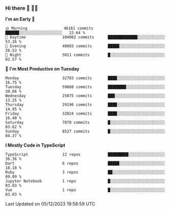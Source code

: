 ### Hi there 👋 🧑‍💻



<!--START_SECTION:waka-->
**I'm an Early 🐤** 

```text
🌞 Morning                46161 commits       ██████░░░░░░░░░░░░░░░░░░░   23.64 % 
🌆 Daytime                104002 commits      █████████████░░░░░░░░░░░░   53.26 % 
🌃 Evening                40083 commits       █████░░░░░░░░░░░░░░░░░░░░   20.53 % 
🌙 Night                  5011 commits        █░░░░░░░░░░░░░░░░░░░░░░░░   02.57 % 
```
📅 **I'm Most Productive on Tuesday** 

```text
Monday                   32703 commits       ████░░░░░░░░░░░░░░░░░░░░░   16.75 % 
Tuesday                  59860 commits       ████████░░░░░░░░░░░░░░░░░   30.66 % 
Wednesday                25875 commits       ███░░░░░░░░░░░░░░░░░░░░░░   13.25 % 
Thursday                 29190 commits       ████░░░░░░░░░░░░░░░░░░░░░   14.95 % 
Friday                   32024 commits       ████░░░░░░░░░░░░░░░░░░░░░   16.40 % 
Saturday                 7078 commits        █░░░░░░░░░░░░░░░░░░░░░░░░   03.62 % 
Sunday                   8527 commits        █░░░░░░░░░░░░░░░░░░░░░░░░   04.37 % 
```


**I Mostly Code in TypeScript** 

```text
TypeScript               12 repos            █████████░░░░░░░░░░░░░░░░   36.36 % 
Dart                     6 repos             █████░░░░░░░░░░░░░░░░░░░░   18.18 % 
Ruby                     3 repos             ██░░░░░░░░░░░░░░░░░░░░░░░   09.09 % 
Jupyter Notebook         1 repo              █░░░░░░░░░░░░░░░░░░░░░░░░   03.03 % 
Vue                      1 repo              █░░░░░░░░░░░░░░░░░░░░░░░░   03.03 % 
```




 Last Updated on 05/12/2023 19:58:59 UTC
<!--END_SECTION:waka-->


